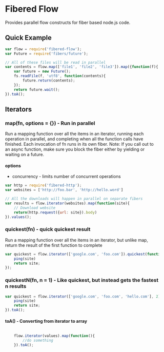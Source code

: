 # Fibered Flow

Provides parallel flow constructs for fiber based node.js code.

## Quick Example

```javascript
var flow = require('fibered-flow');
var Future = require('fibers/future');

// All of these files will be read in parallel
var contents = flow.map(['file1', 'file2', 'file3']).map({function(f){
    var future = new Future();
    fs.readFile(f, 'utf8', function(contents){
        future.return(contents);
    });
    return future.wait();
}).toA();
```

## Iterators

### map(fn, options = {}) - Run in parallel

Run a mapping function over all the items in an iterator, running each
operation in parallel, and completing when all the function calls have
finished.  Each invocation of fn runs in its own fiber.  Note: If you
call out to an async function, make sure you block the fiber either by
yielding or waiting on a future.

#### options
* concurrency - limits number of concurrent operations

```javascript
var http = require('fibered-http');
var websites = ['http://foo.bar', 'http://hello.word']

// All the downloads will happen in parallel on separate fibers
var results = flow.iterator(websites).map(function(site){
    // Download website
    return(http.request({url: site}).body)    
}).values();
```

### quickest(fn) - quick quickest result

Run a mapping function over all the items in an iterator, but unlike
map, return the result of the first function to complete

```javascript
var quickest = flow.iterator(['google.com', 'foo.com']).quickest(function(site){
    ping(site)
    return site;
});
```

### quickestN(fn, n = 1) - Like quickest, but instead gets the fastest n results

```javascript
var quickest = flow.iterator(['google.com', 'foo.com', 'hello.com'], 2).quickest(function(site){
    ping(site)
    return site;
}).toA();
```



#### toA() - Converting from iterator to array

```javascript
    
    flow.iterator(values).map(function(){
        //do something
    }).toA();
    
```
